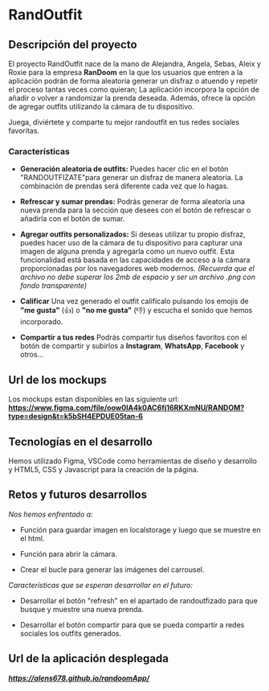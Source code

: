 # RandOutfit


## Descripción del proyecto

El proyecto RandOutfit nace de la mano de Alejandra, Angela, Sebas, Aleix y Roxie para la empresa **RanDoom** en la que los usuarios que entren a la aplicación podrán de forma aleatoria generar un disfraz o atuendo y repetir el proceso tantas veces como quieran; La aplicación incorpora la opción de añadir o volver a randomizar la prenda deseada. Además, ofrece la opción de agregar outfits utilizando la cámara de tu dispositivo.

Juega, diviértete y comparte tu mejor randoutfit en tus redes sociales favoritas.





### Características

* **Generación aleatoria de outfits:** Puedes hacer clic en el botón "RANDOUTFIZATE"para generar un disfraz de manera aleatoria. La combinación de prendas será diferente cada vez que lo hagas.

* **Refrescar y sumar prendas:** Podrás generar de forma aleatoria una nueva prenda para la sección que desees con el botón de refrescar o añadirla con el botón de sumar.

* **Agregar outfits personalizados:** Si deseas utilizar tu propio disfraz, puedes hacer uso de la cámara de tu dispositivo para capturar una imagen de alguna prenda y agregarla como un nuevo outfit. Esta funcionalidad está basada en las capacidades de acceso a la cámara proporcionadas por los navegadores web modernos. *(Recuerda que el archivo no debe superar los 2mb de espacio y ser un archivo .png con fondo transparente)*

* **Calificar** Una vez generado el outfit califícalo pulsando los emojis de **"me gusta"** (👍) o **"no me gusta"** (👎) y escucha el sonido que hemos incorporado.

* **Compartir a tus redes** Podrás compartir tus diseños favoritos con el botón de compartir y subirlos a **Instagram**, **WhatsApp**, **Facebook** y otros…


## Url de los mockups

Los mockups estan disponibles en las siguiente url: **https://www.figma.com/file/oow0lA4k0AC6fj16RKXmNU/RANDOM?type=design&t=k5bSH4EPDUE05tan-6** 


## Tecnologías en el desarrollo

Hemos utilizado Figma, VSCode como herramientas de diseño y desarrollo y HTML5, CSS y Javascript para la creación de la página.

## Retos y futuros desarrollos

*Nos hemos enfrentado a:*

- Función para guardar imagen en localstorage y luego que se muestre en el html.

- Función para abrir la cámara.

- Crear el bucle para generar las imágenes del carrousel.


*Características que se esperan desarrollar en el futuro:*

- Desarrollar el botón "refresh" en el apartado de randoutfizado para que busque y muestre una nueva prenda.

- Desarrollar el botón compartir para que se pueda compartir a redes sociales los outfits generados.



## Url de la aplicación desplegada
***_https://alens678.github.io/randoomApp/_***